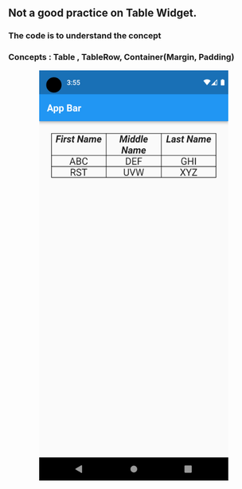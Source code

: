 ## Not a good practice on Table Widget.
### The code is  to understand the concept
### Concepts : Table , TableRow, Container(Margin, Padding)
<p align="center">
  <img src="screenshot.png" width="380" title="hover text">
</p>